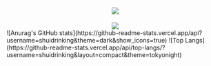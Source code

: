 <h1 align="center"> <img src="https://readme-typing-svg.herokuapp.com/?lines=console.log(%22Hello%2C%20World!%22);欢迎，欢迎，还是XXX欢迎!&center=true&size=27"></h1>
<div align="center"> <img src="https://github-profile-trophy.vercel.app/?username=shuidrinking" /> </div>
![Anurag's GitHub stats](https://github-readme-stats.vercel.app/api?username=shuidrinking&theme=dark&show_icons=true)
![Top Langs](https://github-readme-stats.vercel.app/api/top-langs/?username=shuidrinking&layout=compact&theme=tokyonight)
